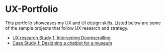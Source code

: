 # UX-Portfolio
This portfolio showcases my UX and UI design skills. Listed below are some of the sample projects that follow UX research and strategy.
- [UX research Study 1: Intervening Doomscrolling](https://github.com/sahar119/UX-Portfolio/blob/main/Case%20Study%201/doom.md)
- [Case Study 1: Designing a chatbot for a museum](https://github.com/sahar119/UX-Portfolio/blob/main/Case%20Study%202/chatbot.md)
